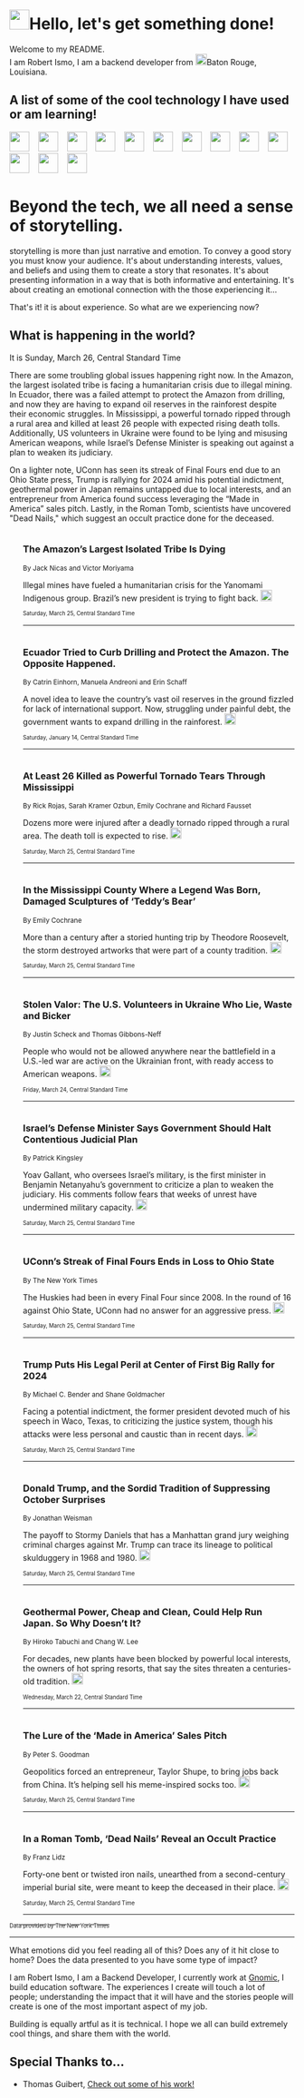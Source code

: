 <h1><img src="https://emojis.slackmojis.com/emojis/images/1643514375/3493/hot-coffee.gif?1643514375" width="35"/>Hello, let's get something done!</h1>

<p>Welcome to my README.<br/>
I am Robert Ismo, I am a backend developer from <img src="https://emojis.slackmojis.com/emojis/images/1638395689/50435/moulin_rouge.png?1638395689" width="20"/>Baton Rouge, Louisiana.</p>
<h2>A list of some of the cool technology I have used or am learning!</h2>
<p>
<img src="https://emojis.slackmojis.com/emojis/images/1643516091/21142/meow_bongotap.gif?1643516091" width="35" alt="">
<img src="https://img.shields.io/badge/Favorite%20Frontend%20Framework-SvelteKit-f83903" alt="">
<img src="https://img.shields.io/badge/Second%20Favorite-Vue-40b581" alt="">
<img src="https://img.shields.io/badge/Most%20Used%20Runtime-Nodejs-78b061" alt="">
<img src="https://emojis.slackmojis.com/emojis/images/1643517416/34482/fire.gif?1643517416" width="35" alt="">
<img src="https://img.shields.io/badge/Javascript%20But%20Better-Typescript-0078ca" alt="">
<img src="https://img.shields.io/badge/Favorite%20Language-Elixir-3e244d" alt="">
<img src="https://img.shields.io/badge/Containerize%20Everything-Docker-6ac9ef" alt="">
<img src="https://emojis.slackmojis.com/emojis/images/1643514596/5999/meow_party.gif?1643514596" width="35" alt="">
<img src="https://img.shields.io/badge/API%20Love%20Language-Graphql-de32a5" alt="">
<img src="https://img.shields.io/badge/Our%20Favorite%20Version%20Controller-Git-e94f33" alt="">
<img src="https://img.shields.io/badge/Favorite%20Database-Redis-d42d1d" alt="">
<img src="https://emojis.slackmojis.com/emojis/images/1643514559/5584/deployparrot.gif?1643514559" width="35" alt="">
<img src="https://img.shields.io/badge/Container%20Interstate-RabbitMQ-f66200" alt="">
<img src="https://img.shields.io/badge/Gotta%20Learn-Kubernetes-316adf" alt="">
<img src="https://img.shields.io/badge/Really%20Mature%20Now-WASM-654fef" alt="">
<img src="https://emojis.slackmojis.com/emojis/images/1666642497/61942/dance_vibe.gif?1666642497" width="35" alt="">
<img src="https://img.shields.io/badge/For%20My%20M1-ARM64-657d96" alt="">
<img src="https://img.shields.io/badge/Loving%20This%20So%20Much-TailwindCSS-17bcb5" alt="">
<img src="https://img.shields.io/badge/Cool%20Build%20Tool-Vite-f9cb24" alt="">
<img src="https://emojis.slackmojis.com/emojis/images/1669231376/62819/working-on-it.gif?1669231376" width="35" alt="">
<img src="https://img.shields.io/badge/Fun%20and%20Easy%20Database-MongoDB-5f8c49" alt="">
<img src="https://img.shields.io/badge/JS%20Life%20Support-NPM-c73737" alt="">
<img src="https://img.shields.io/badge/I%20Liked%20It-DynamoDB-0073b9" alt="">
<img src="https://emojis.slackmojis.com/emojis/images/1643514045/46/question.gif?1643514045" width="35" alt="">
<img src="https://img.shields.io/badge/cool-React-60d6f9" alt="">
<img src="https://img.shields.io/badge/Future%20Big%20Project-Lambda-f37e00" alt="">
<img src="https://img.shields.io/badge/NPM%20But%20Better-PNPM-f1aa07" alt="">
<img src="https://emojis.slackmojis.com/emojis/images/1643514943/9662/fbwow.gif?1643514943" width="35" alt="">
<img src="https://img.shields.io/badge/First%20Language-C-662079" alt="">
<img src="https://img.shields.io/badge/Where%20I%20Deploy%20Frontend-Vercel-000000" alt="">
<img src="https://img.shields.io/badge/Who%20Does%20not%20Want%20an%20App-Swift-f9492a" alt="">
<img src="https://emojis.slackmojis.com/emojis/images/1643514058/151/javascript.png?1643514058" width="35" alt="">
<img src="https://img.shields.io/badge/cool-Python-fbd542" alt="">
<img src="https://img.shields.io/badge/Favorite%20Something-Stripe-656cdc" alt="">
<img src="https://img.shields.io/badge/Of%20Course-HTML5-ed6327" alt="">
<img src="https://emojis.slackmojis.com/emojis/images/1660415405/60731/bomb.gif?1660415405" width="35" alt="">
<img src="https://img.shields.io/badge/hate-CSS-2964ec" alt="">
<img src="https://img.shields.io/badge/Learning-CircleCI-141215" alt="">
<img src="https://img.shields.io/badge/Learning-Rust-fbbb3b" alt="">
<img src="https://emojis.slackmojis.com/emojis/images/1660415397/60712/writing-hand.gif?1660415397" width="35" alt="">
<img src="https://img.shields.io/badge/Dev%20Browser%20of%20Choice-Firefox-cc4e26" alt="">
<img src="https://img.shields.io/badge/Recoverying%20From%20Windows-UNIX-1781e3" alt="">
<img src="https://img.shields.io/badge/LOVE-LogSeq-90c1c2" alt="">
<img src="https://emojis.slackmojis.com/emojis/images/1643514066/223/kirby.gif?1643514066" width="35" alt="">
<img src="https://img.shields.io/badge/Daily%20Driver-MacOS-e6e6e8" alt="">
<img src="https://img.shields.io/badge/Git%20Server-Github-000000" alt="">
<img src="https://img.shields.io/badge/enjoyable-EC2-f17428" alt="">
<img src="https://emojis.slackmojis.com/emojis/images/1643514239/2069/excited.gif?1643514239" width="35" alt="">
</p>
<h1>Beyond the tech, we all need a sense of storytelling.</h1>
<p>storytelling is more than just narrative and emotion. To convey a good story you must know your audience. It's about understanding interests, values, and beliefs and using them to create a story that resonates. It's about presenting information in a way that is both informative and entertaining. It's about creating an emotional connection with the those experiencing it...</p>
<p>That's it! it is about experience. So what are we experiencing now?</p>
<h2>What is happening in the world?</h2>
<p>It is Sunday, March 26, Central Standard Time</p>
<p>
There are some troubling global issues happening right now. In the Amazon, the largest isolated tribe is facing a humanitarian crisis due to illegal mining. In Ecuador, there was a failed attempt to protect the Amazon from drilling, and now they are having to expand oil reserves in the rainforest despite their economic struggles. In Mississippi, a powerful tornado ripped through a rural area and killed at least 26 people with expected rising death tolls. Additionally, US volunteers in Ukraine were found to be lying and misusing American weapons, while Israel’s Defense Minister is speaking out against a plan to weaken its judiciary. 

On a lighter note, UConn has seen its streak of Final Fours end due to an Ohio State press, Trump is rallying for 2024 amid his potential indictment, geothermal power in Japan remains untapped due to local interests, and an entrepreneur from America found success leveraging the “Made in America” sales pitch. Lastly, in the Roman Tomb, scientists have uncovered &quot;Dead Nails,&quot; which suggest an occult practice done for the deceased.</p>
<ol>
<img src="https://img.shields.io/badge/-world-blue" alt="">
<h3>The Amazon’s Largest Isolated Tribe Is Dying</h3>
<sub>By Jack Nicas and Victor Moriyama</sub>
<p>Illegal mines have fueled a humanitarian crisis for the Yanomami Indigenous group. Brazil’s new president is trying to fight back.  <a href="https://nyti.ms/42JVD0O"><img src="https://developer.nytimes.com/files/poweredby_nytimes_30b.png?v=1583354208352" height="20"></a></p>
<sub><sub>Saturday, March 25, Central Standard Time</sub></sub>
<hr/>
<img src="https://img.shields.io/badge/-climate-blue" alt="">
<h3>Ecuador Tried to Curb Drilling and Protect the Amazon. The Opposite Happened.</h3>
<sub>By Catrin Einhorn, Manuela Andreoni and Erin Schaff</sub>
<p>A novel idea to leave the country’s vast oil reserves in the ground fizzled for lack of international support. Now, struggling under painful debt, the government wants to expand drilling in the rainforest.  <a href="https://nyti.ms/3iGEJhh"><img src="https://developer.nytimes.com/files/poweredby_nytimes_30b.png?v=1583354208352" height="20"></a></p>
<sub><sub>Saturday, January 14, Central Standard Time</sub></sub>
<hr/>
<img src="https://img.shields.io/badge/-us-blue" alt="">
<h3>At Least 26 Killed as Powerful Tornado Tears Through Mississippi</h3>
<sub>By Rick Rojas, Sarah Kramer Ozbun, Emily Cochrane and Richard Fausset</sub>
<p>Dozens more were injured after a deadly tornado ripped through a rural area. The death toll is expected to rise.  <a href="https://nyti.ms/3FQwKXh"><img src="https://developer.nytimes.com/files/poweredby_nytimes_30b.png?v=1583354208352" height="20"></a></p>
<sub><sub>Saturday, March 25, Central Standard Time</sub></sub>
<hr/>
<img src="https://img.shields.io/badge/-us-blue" alt="">
<h3>In the Mississippi County Where a Legend Was Born, Damaged Sculptures of ‘Teddy’s Bear’</h3>
<sub>By Emily Cochrane</sub>
<p>More than a century after a storied hunting trip by Theodore Roosevelt, the storm destroyed artworks that were part of a county tradition.  <a href="https://nyti.ms/3lJxYga"><img src="https://developer.nytimes.com/files/poweredby_nytimes_30b.png?v=1583354208352" height="20"></a></p>
<sub><sub>Saturday, March 25, Central Standard Time</sub></sub>
<hr/>
<img src="https://img.shields.io/badge/-world-blue" alt="">
<h3>Stolen Valor: The U.S. Volunteers in Ukraine Who Lie, Waste and Bicker</h3>
<sub>By Justin Scheck and Thomas Gibbons-Neff</sub>
<p>People who would not be allowed anywhere near the battlefield in a U.S.-led war are active on the Ukrainian front, with ready access to American weapons.  <a href="https://nyti.ms/40z91mh"><img src="https://developer.nytimes.com/files/poweredby_nytimes_30b.png?v=1583354208352" height="20"></a></p>
<sub><sub>Friday, March 24, Central Standard Time</sub></sub>
<hr/>
<img src="https://img.shields.io/badge/-world-blue" alt="">
<h3>Israel’s Defense Minister Says Government Should Halt Contentious Judicial Plan</h3>
<sub>By Patrick Kingsley</sub>
<p>Yoav Gallant, who oversees Israel’s military, is the first minister in Benjamin Netanyahu’s government to criticize a plan to weaken the judiciary. His comments follow fears that weeks of unrest have undermined military capacity.  <a href="https://nyti.ms/3nlXo3W"><img src="https://developer.nytimes.com/files/poweredby_nytimes_30b.png?v=1583354208352" height="20"></a></p>
<sub><sub>Saturday, March 25, Central Standard Time</sub></sub>
<hr/>
<img src="https://img.shields.io/badge/-sports-blue" alt="">
<h3>UConn’s Streak of Final Fours Ends in Loss to Ohio State</h3>
<sub>By The New York Times</sub>
<p>The Huskies had been in every Final Four since 2008. In the round of 16 against Ohio State, UConn had no answer for an aggressive press.  <a href="https://nyti.ms/3lKzMFO"><img src="https://developer.nytimes.com/files/poweredby_nytimes_30b.png?v=1583354208352" height="20"></a></p>
<sub><sub>Saturday, March 25, Central Standard Time</sub></sub>
<hr/>
<img src="https://img.shields.io/badge/-us-blue" alt="">
<h3>Trump Puts His Legal Peril at Center of First Big Rally for 2024</h3>
<sub>By Michael C. Bender and Shane Goldmacher</sub>
<p>Facing a potential indictment, the former president devoted much of his speech in Waco, Texas, to criticizing the justice system, though his attacks were less personal and caustic than in recent days.  <a href="https://nyti.ms/3LMv3xU"><img src="https://developer.nytimes.com/files/poweredby_nytimes_30b.png?v=1583354208352" height="20"></a></p>
<sub><sub>Saturday, March 25, Central Standard Time</sub></sub>
<hr/>
<img src="https://img.shields.io/badge/-us-blue" alt="">
<h3>Donald Trump, and the Sordid Tradition of Suppressing October Surprises</h3>
<sub>By Jonathan Weisman</sub>
<p>The payoff to Stormy Daniels that has a Manhattan grand jury weighing criminal charges against Mr. Trump can trace its lineage to political skulduggery in 1968 and 1980.  <a href="https://nyti.ms/40eKDGJ"><img src="https://developer.nytimes.com/files/poweredby_nytimes_30b.png?v=1583354208352" height="20"></a></p>
<sub><sub>Saturday, March 25, Central Standard Time</sub></sub>
<hr/>
<img src="https://img.shields.io/badge/-climate-blue" alt="">
<h3>Geothermal Power, Cheap and Clean, Could Help Run Japan. So Why Doesn’t It?</h3>
<sub>By Hiroko Tabuchi and Chang W. Lee</sub>
<p>For decades, new plants have been blocked by powerful local interests, the owners of hot spring resorts, that say the sites threaten a centuries-old tradition.  <a href="https://nyti.ms/3FKhMSu"><img src="https://developer.nytimes.com/files/poweredby_nytimes_30b.png?v=1583354208352" height="20"></a></p>
<sub><sub>Wednesday, March 22, Central Standard Time</sub></sub>
<hr/>
<img src="https://img.shields.io/badge/-business-blue" alt="">
<h3>The Lure of the ‘Made in America’ Sales Pitch</h3>
<sub>By Peter S. Goodman</sub>
<p>Geopolitics forced an entrepreneur, Taylor Shupe, to bring jobs back from China. It’s helping sell his meme-inspired socks too.  <a href="https://nyti.ms/3lH68RK"><img src="https://developer.nytimes.com/files/poweredby_nytimes_30b.png?v=1583354208352" height="20"></a></p>
<sub><sub>Saturday, March 25, Central Standard Time</sub></sub>
<hr/>
<img src="https://img.shields.io/badge/-science-blue" alt="">
<h3>In a Roman Tomb, ‘Dead Nails’ Reveal an Occult Practice</h3>
<sub>By Franz Lidz</sub>
<p>Forty-one bent or twisted iron nails, unearthed from a second-century imperial burial site, were meant to keep the deceased in their place.  <a href="https://nyti.ms/40dVgcV"><img src="https://developer.nytimes.com/files/poweredby_nytimes_30b.png?v=1583354208352" height="20"></a></p>
<sub><sub>Saturday, March 25, Central Standard Time</sub></sub>
<hr/>
</ol>
<a href="https://developer.nytimes.com"><sub><sub>Data provided by The New York Times</sub></sub></a>
<hr/>
<p>What emotions did you feel reading all of this? Does any of it hit close to home? Does the data presented to you have some type of impact?</p>
<p>I am Robert Ismo, I am a Backend Developer, I currently work at <a href="https://gnomic.education/">Gnomic</a>, I build education software. The experiences I create will touch a lot of people; understanding the impact that it will have and the stories people will create is one of the most important aspect of my job.</p>
<p>Building is equally artful as it is technical. I hope we all can build extremely cool things, and share them with the world.</p>
<h2>Special Thanks to...</h2>
<ul>
<li>Thomas Guibert, <a href="https://github.com/thmsgbrt/thmsgbrt">Check out some of his work!</a></li>
</ul>